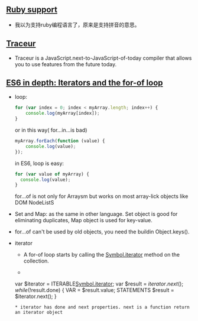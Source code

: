 ## [Ruby support](https://hacks.mozilla.org/2015/03/ruby-support-in-firefox-developer-edition-38/)
 * 我以为支持ruby编程语言了，原来是支持拼音的意思。

## [Traceur](https://github.com/google/traceur-compiler#what-is-traceur)
  * Traceur is a JavaScript.next-to-JavaScript-of-today compiler that allows you to use features from the future today.


## [ES6 in depth: Iterators and the for-of loop](https://hacks.mozilla.org/2015/04/es6-in-depth-iterators-and-the-for-of-loop/)

  * loop:
  	```javascript
  	for (var index = 0; index < myArray.length; index++) {
  		console.log(myArray[index]);
	}
	```
	or in this way( for...in...is bad)
	```javascript
	myArray.forEach(function (value) {
  		console.log(value);
	});
	```
    in ES6, loop is easy:
    ```javascript
    for (var value of myArray) {
	  console.log(value);
	}
	```
	for...of is not only for Arraysm but works on most array-lick objects like DOM NodeListS
  * Set and Map: as the same in other language. Set object is good for eliminating duplicates, Map object is used for key-value.
  * for...of can't be used by old objects, you need the buildin Object.keys().

  * iterator
    * A for-of loop starts by calling the [Symbol.iterator]() method on the collection.
    * ```javascript
    var $iterator = ITERABLE[Symbol.iterator]();
	var $result = $iterator.next();
	while (!$result.done) {
	  VAR = $result.value;
	  STATEMENTS
	  $result = $iterator.next();
	}
	```
	* iterator has done and next properties. next is a function return an iterator object